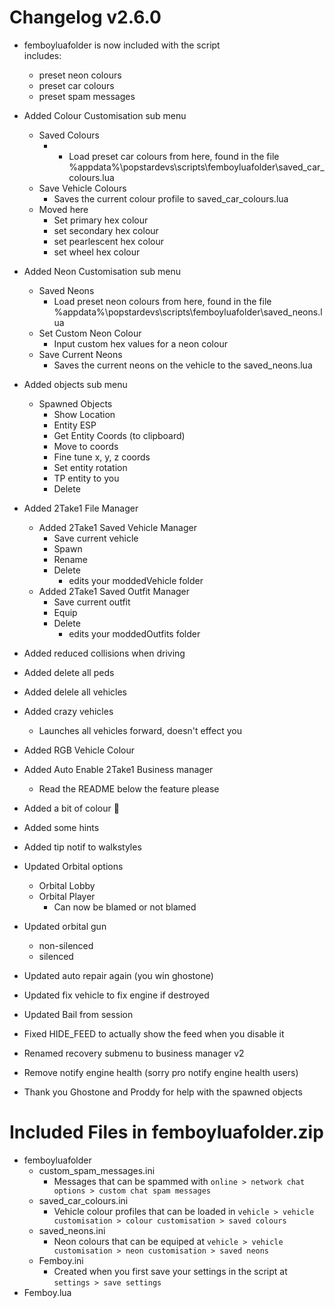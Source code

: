 # Changelog v2.6.0
- femboyluafolder is now included with the script  
    includes:
    - preset neon colours
    - preset car colours
    - preset spam messages
- Added Colour Customisation sub menu
    - Saved Colours
        - - Load preset car colours from here, found in the file %appdata%\popstardevs\scripts\femboyluafolder\saved_car_colours.lua
    - Save Vehicle Colours
        - Saves the current colour profile to saved_car_colours.lua
    - Moved here
        - Set primary hex colour
        - set secondary hex colour
        - set pearlescent hex colour
        - set wheel hex colour
- Added Neon Customisation sub menu
    - Saved Neons 
        - Load preset neon colours from here, found in the file %appdata%\popstardevs\scripts\femboyluafolder\saved_neons.lua
    - Set Custom Neon Colour
        - Input custom hex values for a neon colour
    - Save Current Neons
        - Saves the current neons on the vehicle to the saved_neons.lua
- Added objects sub menu
    - Spawned Objects
        - Show Location
        - Entity ESP
        - Get Entity Coords (to clipboard)
        - Move to coords
        - Fine tune x, y, z coords
        - Set entity rotation
        - TP entity to you
        - Delete
- Added 2Take1 File Manager
    - Added 2Take1 Saved Vehicle Manager
        - Save current vehicle
        - Spawn
        - Rename
        - Delete
            - edits your moddedVehicle folder
    - Added 2Take1 Saved Outfit Manager
        - Save current outfit
        - Equip
        - Delete
            - edits your moddedOutfits folder
- Added reduced collisions when driving
- Added delete all peds
- Added delele all vehicles
- Added crazy vehicles 
    - Launches all vehicles forward, doesn't effect you
- Added RGB Vehicle Colour
- Added Auto Enable 2Take1 Business manager
    - Read the README below the feature please
- Added a bit of colour :shrug:
- Added some hints
- Added tip notif to walkstyles
- Updated Orbital options
    - Orbital Lobby 
    - Orbital Player
        - Can now be blamed or not blamed
- Updated orbital gun 
    - non-silenced
    - silenced
- Updated auto repair again (you win ghostone)
- Updated fix vehicle to fix engine if destroyed
- Updated Bail from session
- Fixed HIDE_FEED to actually show the feed when you disable it
- Renamed recovery submenu to business manager v2
- Remove notify engine health (sorry pro notify engine health users)

- Thank you Ghostone and Proddy for help with the spawned objects

# Included Files in femboyluafolder.zip
- femboyluafolder
    - custom_spam_messages.ini
        - Messages that can be spammed with `online > network chat options > custom chat spam messages`
    - saved_car_colours.ini 
        - Vehicle colour profiles that can be loaded in `vehicle > vehicle customisation > colour customisation > saved colours`
    - saved_neons.ini
        - Neon colours that can be equiped at `vehicle > vehicle customisation > neon customisation > saved neons`
    - Femboy.ini 
        - Created when you first save your settings in the script at `settings > save settings`
- Femboy.lua
